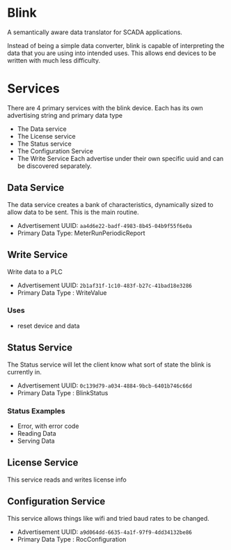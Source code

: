 # Blink

A semantically aware data translator for SCADA applications.

Instead of being a simple data converter, blink is capable of interpreting the data that you are using
into intended uses.  This allows end devices to be written with much less difficulty.

# Services
There are 4 primary services with the blink device.
Each has its own advertising string and primary data type

* The Data service
* The License service
* The Status service
* The Configuration Service
* The Write Service
Each advertise under their own specific uuid and can be discovered separately. 



## Data Service
The data service creates a bank of characteristics, dynamically sized to allow data
to be sent.  This is the main routine.
* Advertisement UUID: `aa4d6e22-badf-4983-8b45-04b9f55f6e0a`
* Primary Data Type: MeterRunPeriodicReport

## Write Service

Write data to a PLC 

* Advertisement UUID: `2b1af31f-1c10-483f-b27c-41bad18e3286`
* Primary Data Type : WriteValue

### Uses
* reset device and data

## Status Service
The Status service will let the client know what sort of state the blink is currently in.

* Advertisement UUID: `0c139d79-a034-4884-9bcb-6401b746c66d`
* Primary Data Type : BlinkStatus

### Status Examples
* Error, with error code
* Reading Data
* Serving Data



###

## License Service

This service reads and writes license info 


## Configuration Service
This service allows things like wifi and tried baud rates to be changed.

* Advertisement UUID: `a9d064dd-6635-4a1f-97f9-4dd34132be86`
* Primary Data Type : RocConfiguration
